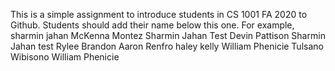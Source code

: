 This is a simple assignment to introduce students in CS 1001 FA 2020 to Github. Students should add their name below this one. For example,
sharmin jahan
McKenna Montez
Sharmin Jahan Test
Devin Pattison
Sharmin Jahan test
Rylee Brandon
Aaron Renfro
haley kelly
William Phenicie
Tulsano Wibisono
William Phenicie

